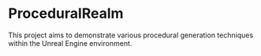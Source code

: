 # ProceduralRealm
This project aims to demonstrate various procedural generation techniques within the Unreal Engine environment. 
